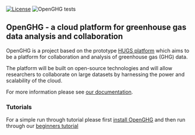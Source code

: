 [![License](https://img.shields.io/badge/License-Apache%202.0-blue.svg)](https://opensource.org/licenses/Apache-2.0) ![OpenGHG tests](https://github.com/openghg/openghg/workflows/HUGS%20tests/badge.svg)

## OpenGHG - a cloud platform for greenhouse gas data analysis and collaboration

OpenGHG is a project based on the prototype [HUGS platform](https://www.hugs-cloud.com) which aims to be a platform for collaboration and analysis
of greenhouse gas (GHG) data.

The platform will be built on open-source technologies and will allow researchers to collaborate on large datasets by harnessing the
power and scalability of the cloud.

For more information please see [our documentation](https://docs.openghg.org/).

### Tutorials

For a simple run through tutorial please first [install OpenGHG](https://docs.openghg.org/install.html) and then run through our [beginners tutorial](https://docs.openghg.org/tutorials/beginner_workflow/workflow.html)

